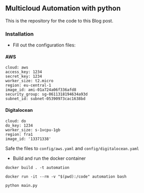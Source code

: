 ## Multicloud Automation with python

This is the repository for the code to this Blog post.


### Installation 

- Fill out the configuration files: 

#### AWS

```
cloud: aws
access_key: 1234
secret_key: 1234
worker_size: t2.micro
region: eu-central-1
image_id: ami-01a724a06f336afd8
security_group: sg-0611318194634a93d
subnet_id: subnet-05390973cac1638bd
```

#### Digitalocean

```
cloud: do
do_key: 1234
worker_size: s-1vcpu-1gb
region: fra1
image_id: '13371338'
```
Safe the files to `config/aws.yaml` and `config/digitalocean.yaml`

- Build and run the docker container

```
docker build . -t automation 

docker run -it --rm -v "$(pwd):/code" automation bash

python main.py
```